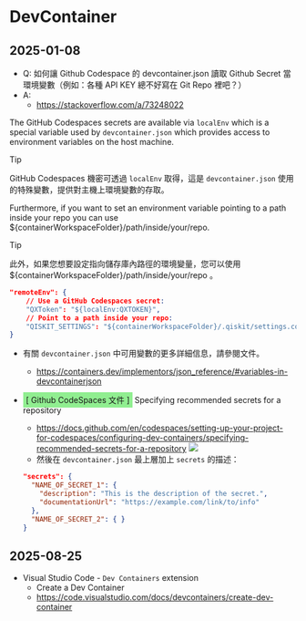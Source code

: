 # DevContainer

## 2025-01-08

- Q: 如何讓 Github Codespace 的 devcontainer.json 讀取 Github Secret 當環境變數（例如：各種 API KEY 總不好寫在 Git Repo 裡吧？）
- A:
  - https://stackoverflow.com/a/73248022

The GitHub Codespaces secrets are available via `localEnv` which is a special variable used by `devcontainer.json` which provides access to environment variables on the host machine.

> [!TIP]
> GitHub Codespaces 機密可透過 `localEnv` 取得，這是 `devcontainer.json` 使用的特殊變數，提供對主機上環境變數的存取。

Furthermore, if you want to set an environment variable pointing to a path inside your repo you can use ${containerWorkspaceFolder}/path/inside/your/repo.

> [!TIP]
> 此外，如果您想要設定指向儲存庫內路徑的環境變量，您可以使用 ${containerWorkspaceFolder}/path/inside/your/repo 。

```json
"remoteEnv": {
    // Use a GitHub Codespaces secret:
    "QXToken": "${localEnv:QXTOKEN}",
    // Point to a path inside your repo:
    "QISKIT_SETTINGS": "${containerWorkspaceFolder}/.qiskit/settings.conf"
}
```

- 有關 `devcontainer.json` 中可用變數的更多詳細信息，請參閱文件。
  - https://containers.dev/implementors/json_reference/#variables-in-devcontainerjson
- <span style='background-color: lightgreen; padding: 5px;'>[ Github CodeSpaces 文件 ]</span> Specifying recommended secrets for a repository

  - https://docs.github.com/en/codespaces/setting-up-your-project-for-codespaces/configuring-dev-containers/specifying-recommended-secrets-for-a-repository
  ![](https://docs.github.com/assets/cb-146520/mw-1440/images/help/codespaces/recommended-secrets.webp)
  - 然後在 `devcontainer.json` 最上層加上 `secrets` 的描述： 
  ```json
  "secrets": {
    "NAME_OF_SECRET_1": {
      "description": "This is the description of the secret.",
      "documentationUrl": "https://example.com/link/to/info"
    },
    "NAME_OF_SECRET_2": { }
  }
  ```
## 2025-08-25

- Visual Studio Code - `Dev Containers` extension
  - Create a Dev Container
  - https://code.visualstudio.com/docs/devcontainers/create-dev-container